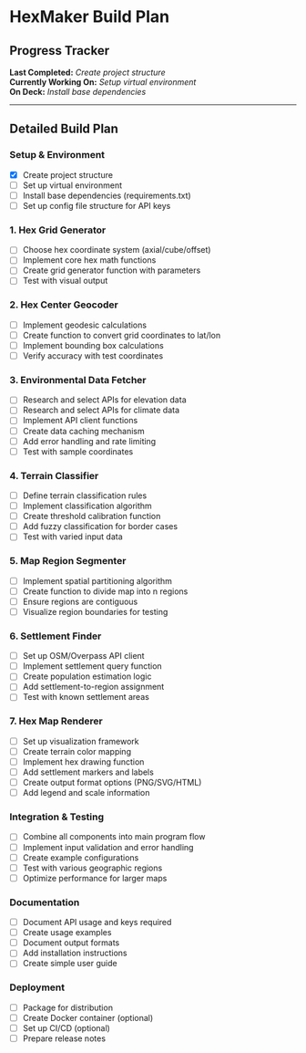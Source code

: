 # HexMaker Build Plan

## Progress Tracker

**Last Completed:** *Create project structure*  
**Currently Working On:** *Setup virtual environment*  
**On Deck:** *Install base dependencies*

---

## Detailed Build Plan

### Setup & Environment
- [x] Create project structure
- [ ] Set up virtual environment
- [ ] Install base dependencies (requirements.txt)
- [ ] Set up config file structure for API keys

### 1. Hex Grid Generator
- [ ] Choose hex coordinate system (axial/cube/offset)
- [ ] Implement core hex math functions
- [ ] Create grid generator function with parameters
- [ ] Test with visual output

### 2. Hex Center Geocoder
- [ ] Implement geodesic calculations
- [ ] Create function to convert grid coordinates to lat/lon
- [ ] Implement bounding box calculations
- [ ] Verify accuracy with test coordinates

### 3. Environmental Data Fetcher
- [ ] Research and select APIs for elevation data
- [ ] Research and select APIs for climate data
- [ ] Implement API client functions
- [ ] Create data caching mechanism
- [ ] Add error handling and rate limiting
- [ ] Test with sample coordinates

### 4. Terrain Classifier
- [ ] Define terrain classification rules
- [ ] Implement classification algorithm
- [ ] Create threshold calibration function
- [ ] Add fuzzy classification for border cases
- [ ] Test with varied input data

### 5. Map Region Segmenter
- [ ] Implement spatial partitioning algorithm
- [ ] Create function to divide map into n regions
- [ ] Ensure regions are contiguous
- [ ] Visualize region boundaries for testing

### 6. Settlement Finder
- [ ] Set up OSM/Overpass API client
- [ ] Implement settlement query function
- [ ] Create population estimation logic
- [ ] Add settlement-to-region assignment
- [ ] Test with known settlement areas

### 7. Hex Map Renderer
- [ ] Set up visualization framework
- [ ] Create terrain color mapping
- [ ] Implement hex drawing function
- [ ] Add settlement markers and labels
- [ ] Create output format options (PNG/SVG/HTML)
- [ ] Add legend and scale information

### Integration & Testing
- [ ] Combine all components into main program flow
- [ ] Implement input validation and error handling
- [ ] Create example configurations
- [ ] Test with various geographic regions
- [ ] Optimize performance for larger maps

### Documentation
- [ ] Document API usage and keys required
- [ ] Create usage examples
- [ ] Document output formats
- [ ] Add installation instructions
- [ ] Create simple user guide

### Deployment
- [ ] Package for distribution
- [ ] Create Docker container (optional)
- [ ] Set up CI/CD (optional)
- [ ] Prepare release notes
